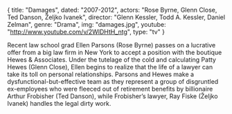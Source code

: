 {
  title: "Damages",
  dated:  "2007-2012",
  actors: "Rose Byrne, Glenn Close, Ted Danson, Željko Ivanek",
  director: "Glenn Kessler, Todd A. Kessler, Daniel Zelman",
  genre: "Drama",
  img: "damages.jpg",
  youtube: "http://www.youtube.com/v/2WlDHtH_ntg",
  type: "tv"
}

Recent law school grad Ellen Parsons (Rose Byrne) passes on a lucrative offer from a big law firm in New York to accept a position with the boutique Hewes & Associates. Under the tutelage of the cold and calculating Patty Hewes (Glenn Close), Ellen begins to realize that the life of a lawyer can take its toll on personal relationships. Parsons and Hewes make a dysfunctional-but-effective team as they represent a group of disgruntled ex-employees who were fleeced out of retirement benefits by billionaire Arthur Frobisher (Ted Danson), while Frobisher’s lawyer, Ray Fiske (Željko Ivanek) handles the legal dirty work. 